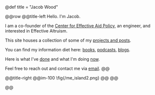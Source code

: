 @def title = "Jacob Wood"
<!-- 
@@im-100
\fig{/me_island2.png}
@@ -->

@@row
@@title-left
Hello. I'm Jacob. 

I am a co-founder of the [Center for Effective Aid Policy](http://aidpolicy.org/), an engineer, and interested in Effective Altruism.

This site houses a collection of some of my [projects and posts](/posts/).

You can find my information diet here: [books](/books/), [podcasts](/podcasts/), [blogs](/blogs/).

Here is what I've [done](/cv/) and what I'm doing [now](/now/).

Feel free to reach out and contact me via [email](mailto:mail@jacobw.xyz).
@@

@@title-right
@@im-100
\fig{/me_island2.png}
@@
@@

@@

